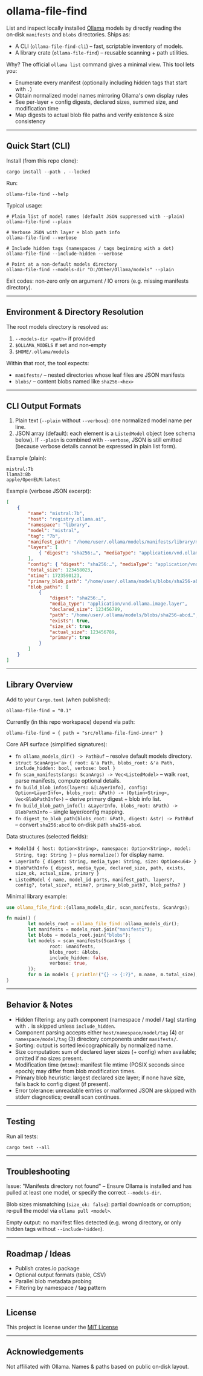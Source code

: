 ollama-file-find
=================

List and inspect locally installed [Ollama](https://ollama.com) models by directly reading the on‑disk `manifests` and `blobs` directories. Ships as:

* A CLI (`ollama-file-find-cli`) – fast, scriptable inventory of models.
* A library crate (`ollama-file-find`) – reusable scanning + path utilities.

Why? The official `ollama list` command gives a minimal view. This tool lets you:

* Enumerate every manifest (optionally including hidden tags that start with `.`)
* Obtain normalized model names mirroring Ollama's own display rules
* See per‑layer + config digests, declared sizes, summed size, and modification time
* Map digests to actual blob file paths and verify existence & size consistency

--------------------------------------------------
Quick Start (CLI)
--------------------------------------------------

Install (from this repo clone):

```
cargo install --path . --locked
```

Run:

```
ollama-file-find --help
```

Typical usage:

```
# Plain list of model names (default JSON suppressed with --plain)
ollama-file-find --plain

# Verbose JSON with layer + blob path info
ollama-file-find --verbose

# Include hidden tags (namespaces / tags beginning with a dot)
ollama-file-find --include-hidden --verbose

# Point at a non‑default models directory
ollama-file-find --models-dir "D:/Other/Ollama/models" --plain
```

Exit codes: non‑zero only on argument / IO errors (e.g. missing manifests directory).

--------------------------------------------------
Environment & Directory Resolution
--------------------------------------------------

The root models directory is resolved as:
1. `--models-dir <path>` if provided
2. `$OLLAMA_MODELS` if set and non‑empty
3. `$HOME/.ollama/models`

Within that root, the tool expects:
* `manifests/` – nested directories whose leaf files are JSON manifests
* `blobs/` – content blobs named like `sha256-<hex>`

--------------------------------------------------
CLI Output Formats
--------------------------------------------------

1. Plain text (`--plain` without `--verbose`): one normalized model name per line.
2. JSON array (default): each element is a `ListedModel` object (see schema below). If `--plain` is combined with `--verbose`, JSON is still emitted (because verbose details cannot be expressed in plain list form).

Example (plain):

```
mistral:7b
llama3:8b
apple/OpenELM:latest
```

Example (verbose JSON excerpt):

```json
[
	{
		"name": "mistral:7b",
		"host": "registry.ollama.ai",
		"namespace": "library",
		"model": "mistral",
		"tag": "7b",
		"manifest_path": "/home/user/.ollama/models/manifests/library/mistral/7b",
		"layers": [
			{ "digest": "sha256:…", "mediaType": "application/vnd.ollama.image.layer", "size": 123456789 }
		],
		"config": { "digest": "sha256:…", "mediaType": "application/vnd.ollama.image.config", "size": 1234 },
		"total_size": 123458023,
		"mtime": 1723590123,
		"primary_blob_path": "/home/user/.ollama/models/blobs/sha256-abcd…",
		"blob_paths": [
			{
				"digest": "sha256:…",
				"media_type": "application/vnd.ollama.image.layer",
				"declared_size": 123456789,
				"path": "/home/user/.ollama/models/blobs/sha256-abcd…",
				"exists": true,
				"size_ok": true,
				"actual_size": 123456789,
				"primary": true
			}
		]
	}
]
```

--------------------------------------------------
Library Overview
--------------------------------------------------

Add to your `Cargo.toml` (when published):

```
ollama-file-find = "0.1"
```

Currently (in this repo workspace) depend via path:

```
ollama-file-find = { path = "src/ollama-file-find-inner" }
```

Core API surface (simplified signatures):

* `fn ollama_models_dir() -> PathBuf` – resolve default models directory.
* `struct ScanArgs<'a> { root: &'a Path, blobs_root: &'a Path, include_hidden: bool, verbose: bool }`
* `fn scan_manifests(args: ScanArgs) -> Vec<ListedModel>` – walk `root`, parse manifests, compute optional details.
* `fn build_blob_infos(layers: &[LayerInfo], config: Option<LayerInfo>, blobs_root: &Path) -> (Option<String>, Vec<BlobPathInfo>)` – derive primary digest + blob info list.
* `fn build_blob_path_info(l: &LayerInfo, blobs_root: &Path) -> BlobPathInfo` – single layer/config mapping.
* `fn digest_to_blob_path(blobs_root: &Path, digest: &str) -> PathBuf` – convert `sha256:abcd` to on‑disk path `sha256-abcd`.

Data structures (selected fields):

* `ModelId { host: Option<String>, namespace: Option<String>, model: String, tag: String }` – plus `normalize()` for display name.
* `LayerInfo { digest: String, media_type: String, size: Option<u64> }`
* `BlobPathInfo { digest, media_type, declared_size, path, exists, size_ok, actual_size, primary }`
* `ListedModel { name, model_id parts, manifest_path, layers?, config?, total_size?, mtime?, primary_blob_path?, blob_paths? }`

Minimal library example:

```rust
use ollama_file_find::{ollama_models_dir, scan_manifests, ScanArgs};

fn main() {
		let models_root = ollama_file_find::ollama_models_dir();
		let manifests = models_root.join("manifests");
		let blobs = models_root.join("blobs");
		let models = scan_manifests(ScanArgs {
				root: &manifests,
				blobs_root: &blobs,
				include_hidden: false,
				verbose: true,
		});
		for m in models { println!("{} -> {:?}", m.name, m.total_size); }
}
```

--------------------------------------------------
Behavior & Notes
--------------------------------------------------

* Hidden filtering: any path component (namespace / model / tag) starting with `.` is skipped unless `include_hidden`.
* Component parsing accepts either `host/namespace/model/tag` (4) or `namespace/model/tag` (3) directory components under `manifests/`.
* Sorting: output is sorted lexicographically by normalized name.
* Size computation: sum of declared layer sizes (+ config) when available; omitted if no sizes present.
* Modification time (`mtime`): manifest file mtime (POSIX seconds since epoch); may differ from blob modification times.
* Primary blob heuristic: largest declared size layer; if none have size, falls back to config digest (if present).
* Error tolerance: unreadable entries or malformed JSON are skipped with stderr diagnostics; overall scan continues.

--------------------------------------------------
Testing
--------------------------------------------------

Run all tests:

```
cargo test --all
```

--------------------------------------------------
Troubleshooting
--------------------------------------------------

Issue: "Manifests directory not found" – Ensure Ollama is installed and has pulled at least one model, or specify the correct `--models-dir`.

Blob sizes mismatching (`size_ok: false`): partial downloads or corruption; re‑pull the model via `ollama pull <model>`.

Empty output: no manifest files detected (e.g. wrong directory, or only hidden tags without `--include-hidden`).

--------------------------------------------------
Roadmap / Ideas
--------------------------------------------------

* Publish crates.io package
* Optional output formats (table, CSV)
* Parallel blob metadata probing
* Filtering by namespace / tag pattern

--------------------------------------------------
License
--------------------------------------------------

This project is license under the [MIT License](./LICENSE.md)

--------------------------------------------------
Acknowledgements
--------------------------------------------------

Not affiliated with Ollama. Names & paths based on public on‑disk layout.

